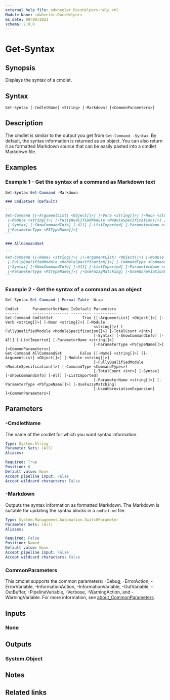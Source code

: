 ```yaml
---
external help file: sdwheeler.DocsHelpers-help.xml
Module Name: sdwheeler.DocsHelpers
ms.date: 09/09/2021
schema: 2.0.0
---
```


# Get-Syntax

## Synopsis
Displays the syntax of a cmdlet.

## Syntax

```
Get-Syntax [-CmdletName] <String> [-Markdown] [<CommonParameters>]
```

## Description

The cmdlet is similar to the output you get from `Get-Command -Syntax`. By default, the syntax information is returned as an object. You can also return it as formatted Markdown source that can be easily pasted into a cmdlet Markdown file.

## Examples

### Example 1 - Get the syntax of a command as Markdown text

```powershell
Get-Syntax Get-Command -Markdown
```

~~~markdown
### CmdletSet (Default)

```
Get-Command [[-ArgumentList] <Object[]>] [-Verb <string[]>] [-Noun <string[]>]
 [-Module <string[]>] [-FullyQualifiedModule <ModuleSpecification[]>] [-TotalCount <int>]
 [-Syntax] [-ShowCommandInfo] [-All] [-ListImported] [-ParameterName <string[]>]
 [-ParameterType <PSTypeName[]>]
```

### AllCommandSet

```
Get-Command [[-Name] <string[]>] [[-ArgumentList] <Object[]>] [-Module <string[]>]
 [-FullyQualifiedModule <ModuleSpecification[]>] [-CommandType <CommandTypes>] [-TotalCount <int>]
 [-Syntax] [-ShowCommandInfo] [-All] [-ListImported] [-ParameterName <string[]>]
 [-ParameterType <PSTypeName[]>] [-UseFuzzyMatching] [-UseAbbreviationExpansion]
```
~~~

### Example 2 - Get the syntax of a command as an object

```powershell
Get-Syntax Get-Command | Format-Table -Wrap
```

```Output
Cmdlet      ParameterSetName IsDefault Parameters
------      ---------------- --------- ----------
Get-Command CmdletSet             True [[-ArgumentList] <Object[]>] [-Verb <string[]>] [-Noun <string[]>] [-Module
                                       <string[]>] [-FullyQualifiedModule <ModuleSpecification[]>] [-TotalCount <int>]
                                       [-Syntax] [-ShowCommandInfo] [-All] [-ListImported] [-ParameterName <string[]>]
                                       [-ParameterType <PSTypeName[]>] [<CommonParameters>]
Get-Command AllCommandSet        False [[-Name] <string[]>] [[-ArgumentList] <Object[]>] [-Module <string[]>]
                                       [-FullyQualifiedModule <ModuleSpecification[]>] [-CommandType <CommandTypes>]
                                       [-TotalCount <int>] [-Syntax] [-ShowCommandInfo] [-All] [-ListImported]
                                       [-ParameterName <string[]>] [-ParameterType <PSTypeName[]>] [-UseFuzzyMatching]
                                       [-UseAbbreviationExpansion] [<CommonParameters>]
```

## Parameters

### -CmdletName

The name of the cmdlet for which you want syntax information.

```yaml
Type: System.String
Parameter Sets: (All)
Aliases:

Required: True
Position: 0
Default value: None
Accept pipeline input: False
Accept wildcard characters: False
```

### -Markdown

Outputs the syntax information as formatted Markdown. The Markdown is suitable for updating the
syntax blocks in a `cmdlet.md` file.

```yaml
Type: System.Management.Automation.SwitchParameter
Parameter Sets: (All)
Aliases:

Required: False
Position: Named
Default value: None
Accept pipeline input: False
Accept wildcard characters: False
```

### CommonParameters

This cmdlet supports the common parameters: -Debug, -ErrorAction, -ErrorVariable,
-InformationAction, -InformationVariable, -OutVariable, -OutBuffer, -PipelineVariable, -Verbose,
-WarningAction, and -WarningVariable. For more information, see
[about_CommonParameters](http://go.microsoft.com/fwlink/?LinkID=113216).

## Inputs

### None

## Outputs

### System.Object

## Notes

## Related links
